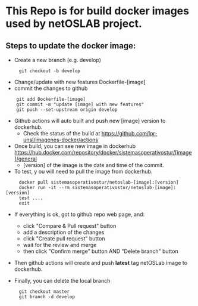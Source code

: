 # This Repo is for build docker images used by netOSLAB project.
## Steps to update the docker image:
 - Create a new branch (e.g. develop)
``` 
     git checkout -b develop
```
 
 - Change/update with new features Dockerfile-[image]
 - commit the changes to github
 ```
     git add Dockerfile-[image]
     git commit -m "update [image] with new features"
     git push --set-upstream origin develop
```
 - Github actions will auto built and push new [image] version to dockerhub.
   - Check the status of the build at https://github.com/lpr-unsl/imagenes-docker/actions
 - Once build, you can see new image in dockerhub https://hub.docker.com/repository/docker/sistemasoperativostur/[image]/general
   - [version] of the image is the date and time of the commit.
 - To test, y ou will need to pull the image from dockerhub.
```
     docker pull sistemasoperativostur/netoslab-[image]:[version]
     docker run -it --rm sistemasoperativostur/netoslab-[image]:[version]
     test ....
     exit
```
 - If everything is ok, got to github repo web page, and:
   - click "Compare & Pull request" button
   - add a description of the changes
   - click "Create pull request" button
   - wait for the review and merge
   - then click "Confirm merge" button AND "Delete branch" button
   
- Then github actions will create and push **latest** tag netOSLab image to dockerhub.
- Finally, you can delete the local branch
```
     git checkout master
     git branch -d develop
```
